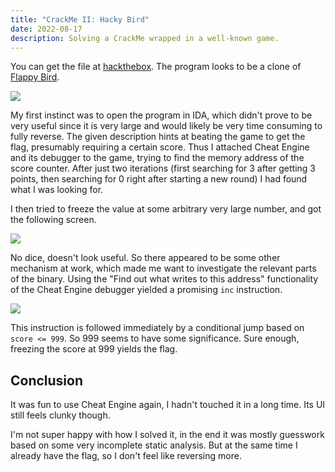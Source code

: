 ```yaml
---
title: "CrackMe II: Hacky Bird"
date: 2022-08-17
description: Solving a CrackMe wrapped in a well-known game.
---
```


You can get the file at [hackthebox](https://www.hackthebox.com/home/challenges/download/192). The program looks to be a clone of [Flappy Bird](https://flappybird.io/).

![](https://i.imgur.com/GIfSqy3.png)

My first instinct was to open the program in IDA, which didn't prove to be very useful since it is very large and would likely be very time consuming to fully reverse. The given description hints at beating the game to get the flag, presumably requiring a certain score. Thus I attached Cheat Engine and its debugger to the game, trying to find the memory address of the score counter. After just two iterations (first searching for 3 after getting 3 points, then searching for 0 right after starting a new round) I had found what I was looking for.

I then tried to freeze the value at some arbitrary very large number, and got the following screen.

![](https://i.imgur.com/dF497tt.png)

No dice, doesn't look useful. So there appeared to be some other mechanism at work, which made me want to investigate the relevant parts of the binary. Using the "Find out what writes to this address" functionality of the Cheat Engine debugger yielded a promising `inc` instruction.

![](https://i.imgur.com/K2IUDrj.png)

This instruction is followed immediately by a conditional jump based on `score <= 999`. So 999 seems to have some significance. Sure enough, freezing the score at 999 yields the flag.

## Conclusion

It was fun to use Cheat Engine again, I hadn't touched it in a long time. Its UI still feels clunky though.

I'm not super happy with how I solved it, in the end it was mostly guesswork based on some very incomplete static analysis. But at the same time I already have the flag, so I don't feel like reversing more.
